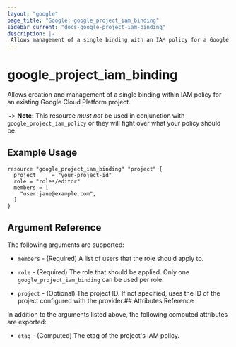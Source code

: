 ```yaml
---
layout: "google"
page_title: "Google: google_project_iam_binding"
sidebar_current: "docs-google-project-iam-binding"
description: |-
 Allows management of a single binding with an IAM policy for a Google Cloud Platform project.
---
```


# google\_project\_iam\_binding

Allows creation and management of a single binding within IAM policy for
an existing Google Cloud Platform project.

~> **Note:** This resource _must not_ be used in conjunction with
   `google_project_iam_policy` or they will fight over what your policy
   should be.

## Example Usage

```hcl
resource "google_project_iam_binding" "project" {
  project     = "your-project-id"
  role = "roles/editor"
  members = [
    "user:jane@example.com",
  ]
}
```

## Argument Reference

The following arguments are supported:

* `members` - (Required) A list of users that the role should apply to.

* `role` - (Required) The role that should be applied. Only one
    `google_project_iam_binding` can be used per role.

* `project` - (Optional) The project ID. If not specified, uses the
    ID of the project configured with the provider.## Attributes Reference

In addition to the arguments listed above, the following computed attributes are
exported:

* `etag` - (Computed) The etag of the project's IAM policy.
